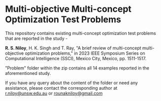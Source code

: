 # Multi-objective Multi-concept Optimization Test Problems

This repository contains existing multi-concept optimization test problems that are reported in the study -

**R. S. Niloy**, H. K. Singh and T. Ray, "A brief review of multi-concept multi-objective optimization problems," in 2023 IEEE Symposium Series on Computational Intelligence (SSCI), Mexico City, Mexico, pp. 1511-1517.

"Problem" folder within the zip contains all 14 examples reported in the aforementioned study.

If you have any query about the content of the folder or need any assistance, please contact the corresponding author at r.niloy@unsw.edu.au or rounakniloy@gmail.com
